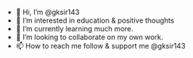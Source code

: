 - 👋 Hi, I’m @gksir143
- 👀 I’m interested in education & positive thoughts 
- 🌱 I’m currently learning much more.
- 💞️ I’m looking to collaborate on my own work.
- 📫 How to reach me follow & support me @gksir143

<!---
gksir143/gksir143 is a ✨ special ✨ repository because its `README.md` (this file) appears on your GitHub profile.
You can click the Preview link to take a look at your changes.
--->
